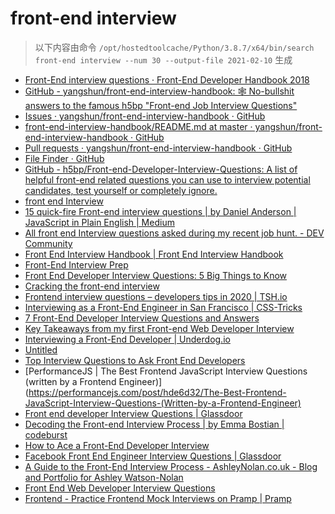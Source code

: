 
front-end interview
===================


> 以下内容由命令 `/opt/hostedtoolcache/Python/3.8.7/x64/bin/search front-end interview --num 30 --output-file 2021-02-10` 生成

- [Front-End interview questions · Front-End Developer Handbook 2018](https://frontendmasters.com/books/front-end-handbook/2018/practice/interview-q.html)
- [GitHub - yangshun/front-end-interview-handbook: 🕸  No-bullshit answers to the famous h5bp "Front-end Job Interview Questions"](https://github.com/yangshun/front-end-interview-handbook)
- [Issues · yangshun/front-end-interview-handbook · GitHub](https://github.com/yangshun/front-end-interview-handbook/issues)
- [front-end-interview-handbook/README.md at master · yangshun/front-end-interview-handbook · GitHub](https://github.com/yangshun/front-end-interview-handbook/blob/master/README.md)
- [Pull requests · yangshun/front-end-interview-handbook · GitHub](https://github.com/yangshun/front-end-interview-handbook/pulls)
- [File Finder · GitHub](https://github.com/yangshun/front-end-interview-handbook/find/master)
- [GitHub - h5bp/Front-end-Developer-Interview-Questions: A list of helpful front-end related questions you can use to interview potential candidates, test yourself or completely ignore.](https://github.com/h5bp/Front-end-Developer-Interview-Questions)
- [front end Interview](https://thatjsdude.com/interview/)
- [15 quick-fire Front-end interview questions | by Daniel Anderson | JavaScript in Plain English | Medium](https://medium.com/javascript-in-plain-english/15-quick-fire-front-end-interview-questions-bb4d83d0817c)
- [All front end Interview questions asked during my recent job hunt. - DEV Community](https://dev.to/devabhijeet/all-front-end-interview-questions-asked-during-my-recent-job-hunt-1kge)
- [Front End Interview Handbook | Front End Interview Handbook](https://yangshun.github.io/front-end-interview-handbook/)
- [Front-End Interview Prep](https://www.udacity.com/course/front-end-interview-prep--ud250)
- [Front End Developer Interview Questions: 5 Big Things to Know](https://insights.dice.com/2020/04/03/front-end-developer-interview-questions-5-big-things-know/)
- [Cracking the front-end interview](https://www.freecodecamp.org/news/cracking-the-front-end-interview-9a34cd46237/)
- [Frontend interview questions – developers tips in 2020 | TSH.io](https://tsh.io/blog/frontend-interview-questions/)
- [
    Interviewing as a Front-End Engineer in San Francisco | CSS-Tricks  ](https://css-tricks.com/interviewing-front-end-engineer-san-francisco/)
- [7 Front-End Developer Interview Questions and Answers](https://www.indeed.com/hire/interview-questions/front-end-developer)
- [Key Takeaways from my first Front-end Web Developer Interview](https://www.freecodecamp.org/news/key-takeaways-from-my-first-front-end-web-developer-interview-90baa9eff1af/)
- [Interviewing a Front-End Developer | Underdog.io](https://underdog.io/blog/interviewing-a-front-end-developer)
- [Untitled](https://www.educative.io/track/ace-the-front-end-interview)
- [Top Interview Questions to Ask Front End Developers](https://business.linkedin.com/talent-solutions/resources/interviewing-talent/front-end-developer)
- [PerformanceJS | The Best Frontend JavaScript Interview Questions (written by a Frontend Engineer)](https://performancejs.com/post/hde6d32/The-Best-Frontend-JavaScript-Interview-Questions-(Written-by-a-Frontend-Engineer)
- [Front end developer Interview Questions | Glassdoor](https://www.glassdoor.com/Interview/front-end-developer-interview-questions-SRCH_KO0,19.htm)
- [Decoding the Front-end Interview Process | by Emma Bostian | codeburst](https://codeburst.io/de-coding-the-front-end-development-interview-process-9601bc4c71e5)
- [How to Ace a Front-End Developer Interview](https://html.com/resources/front-end-dev-interview/)
- [Facebook Front End Engineer Interview Questions | Glassdoor](https://www.glassdoor.com/Interview/Facebook-Front-End-Engineer-Interview-Questions-EI_IE40772.0,8_KO9,27.htm)
- [A Guide to the Front-End Interview Process - AshleyNolan.co.uk - Blog and Portfolio for Ashley Watson-Nolan](https://ashleynolan.co.uk/blog/a-guide-to-front-end-interviews)
- [Front End Web Developer Interview Questions](https://resources.workable.com/front-end-web-developer-interview-questions)
- [Frontend - Practice Frontend Mock Interviews on Pramp | Pramp](https://www.pramp.com/dev/uc-frontend)
